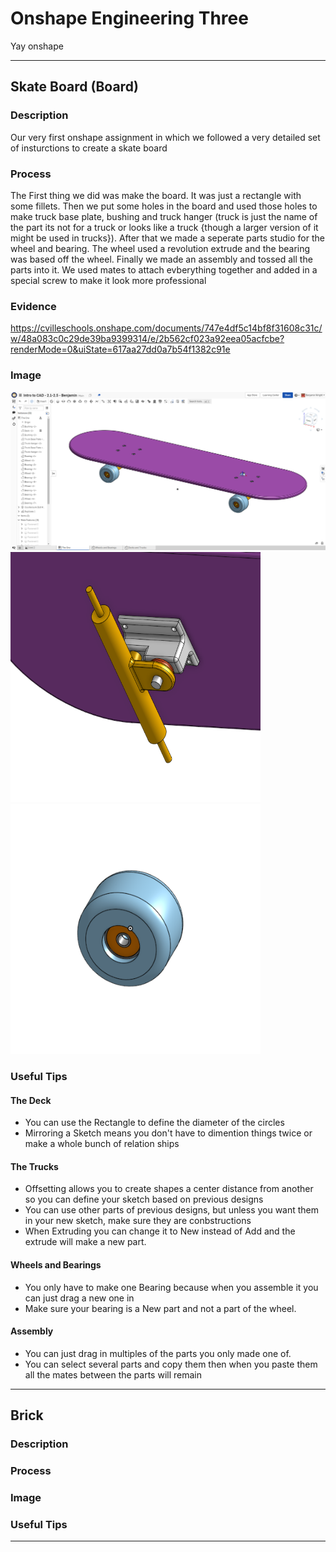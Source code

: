 # Onshape Engineering Three
Yay onshape

------------
## Skate Board (Board)

### Description 

Our very first onshape assignment in which we followed a very detailed set of insturctions to create a skate board

### Process

The First thing we did was make the board. It was just a rectangle with some fillets. Then we put some holes in the board and used those holes to make truck base plate, bushing and truck hanger (truck is just the name of the part its not for a truck or looks like a truck {though a larger version of it might be used in trucks}). After that we made a seperate parts studio for the wheel and bearing. The wheel used a revolution extrude and the bearing was based off the wheel. Finally we made an assembly and tossed all the parts into it. We used mates to attach evberything together and added in a special screw to make it look more professional 

### Evidence

https://cvilleschools.onshape.com/documents/747e4df5c14bf8f31608c31c/w/48a083c0c29de39ba9399314/e/2b562cf023a92eea05acfcbe?renderMode=0&uiState=617aa27dd0a7b54f1382c91e

### Image 

<img src="Images/Screenshot 2021-10-20 093817.png" width="800" hyeight="400">
<img src="Images/Screenshot 2021-10-28 093140.png" width="400" height="400">
<img src="Images/Screenshot 2021-10-28 093156.png" width="400" height="400">
     
### Useful Tips 

#### The Deck
* You can use the Rectangle to define the diameter of the circles 
* Mirroring a Sketch means you don't have to dimention things twice or make a whole bunch of relation ships 
#### The Trucks 
* Offsetting allows you to create shapes a center distance from another so you can define your sketch based on previous designs 
* You can use other parts of previous designs, but unless you want them in your new sketch, make sure they are conbstructions 
* When Extruding you can change it to New instead of Add and the extrude will make a new part.
#### Wheels and Bearings 
* You only have to make one Bearing because when you assemble it you can just drag a new one in
* Make sure your bearing is a New part and not a part of the wheel. 
#### Assembly 
* You can just drag in multiples of the parts you only made one of. 
* You can select several parts and copy them then when you paste them all the mates between the parts will remain 

-------

## Brick 

### Description 



### Process



### Image 

### Useful Tips
-------
